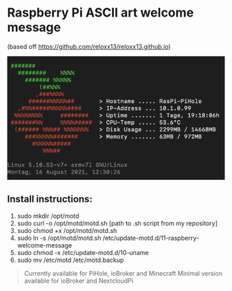 # Raspberry Pi ASCII art welcome message
(based off https://github.com/reloxx13/reloxx13.github.io)

![Image of MOTD for PiHole](https://github.com/andiweli/raspberry-welcome/blob/main/images/pihole-motd.png)

## Install instructions:
1. sudo mkdir /opt/motd
2. sudo curl -o /opt/motd/motd.sh [path to .sh script from my repository]
3. sudo chmod +x /opt/motd/motd.sh
4. sudo ln -s /opt/motd/motd.sh /etc/update-motd.d/11-raspberry-welcome-message
5. sudo chmod -x /etc/update-motd.d/10-uname
6. sudo mv /etc/motd /etc/motd.backup

> Currently available for PiHole, ioBroker and Minecraft
> Minimal version available for ioBroker and NextcloudPi
